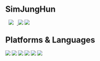 <span style="font-size:25px">SimJungHun</span>
----
<p align="left">
	<a href="https://velog.io/@092600">
		<img 
			src="http://img.shields.io/badge/-092600's Velog-ff9933?style=flat&logo=#20C997&link=https://velog.io/092600"
			style="height : auto; margin-left : 10px; margin-right : 10px;"/>
	</a>
	<a src="">
		<img src="https://img.shields.io/badge/tyiju0@gmail.com-D14836?style=flatlogo=gmail&logoColor=white"></a>
	<a href="https://github.com/092600">
		<img src="https://img.shields.io/badge/092600's github-%23121011.svg?style=flat&logo=github&logoColor=white"></a>
</p>

<span style="font-size:25px">Platforms & Languages</span>
---
<p>
	<img src="https://img.shields.io/badge/java-007396?style=flat&logo=java&logoColor=white">
	<img src="https://img.shields.io/badge/spring-6DB33F?style=flat&logo=spring&logoColor=white">
	<img src="https://img.shields.io/badge/python-3776AB?style=flat&logo=python&logoColor=white">
	<img src="https://img.shields.io/badge/django-092E20?style=flat&logo=django&logoColor=white">
	<img src="https://img.shields.io/badge/mysql-4479A1?style=flat&logo=mysql&logoColor=white">
	<img src="https://img.shields.io/badge/linux-FCC624?style=flat&logo=linux&logoColor=black">
</p>
